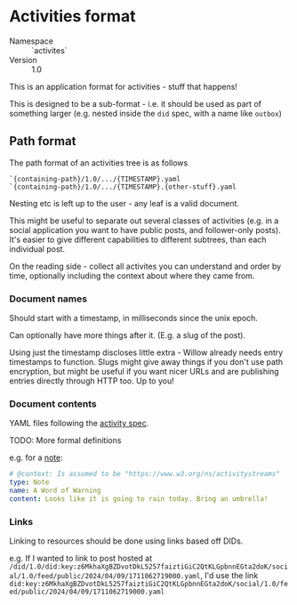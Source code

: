 # Activities format

<dl>
	<dt>Namespace</dt><dd>`activites`</dd>
	<dt>Version</dt><dd>1.0</dd>
</dl>

This is an application format for activities - stuff that happens!

This is designed to be a sub-format - i.e. it should be used as part of something larger (e.g. nested inside the `did` spec, with a name like `outbox`)

## Path format

The path format of an activities tree is as follows

```
`{containing-path}/1.0/.../{TIMESTAMP}.yaml
`{containing-path}/1.0/.../{TIMESTAMP}.{other-stuff}.yaml
```

Nesting etc is left up to the user - any leaf is a valid document.

This might be useful to separate out several classes of activities (e.g. in a social application you want to have public posts, and follower-only posts). It's easier to give different capabilities to different subtrees, than each individual post.

On the reading side - collect all activites you can understand and order by time, optionally including the context about where they came from.

### Document names

Should start with a timestamp, in milliseconds since the unix epoch.

Can optionally have more things after it. (E.g. a slug of the post).

Using just the timestamp discloses little extra - Willow already needs entry timestamps to function. Slugs might give away things if you don't use path encryption, but might be useful if you want nicer URLs and are publishing entries directly through HTTP too. Up to you!

### Document contents

YAML files following the [activity spec](https://www.w3.org/TR/activitystreams-core/#activities).

TODO: More formal definitions

e.g. for a [note](https://www.w3.org/TR/activitystreams-vocabulary/#dfn-note):

```yaml
# @context: Is assumed to be "https://www.w3.org/ns/activitystreams"
type: Note
name: A Word of Warning
content: Looks like it is going to rain today. Bring an umbrella!
```

### Links

Linking to resources should be done using links based off DIDs.

e.g. If I wanted to link to post hosted at `/did/1.0/did:key:z6MkhaXgBZDvotDkL5257faiztiGiC2QtKLGpbnnEGta2doK/social/1.0/feed/public/2024/04/09/1711062719000.yaml`, I'd use the link `did:key:z6MkhaXgBZDvotDkL5257faiztiGiC2QtKLGpbnnEGta2doK/social/1.0/feed/public/2024/04/09/1711062719000.yaml`
